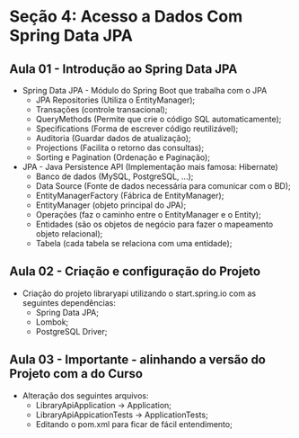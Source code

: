 # Seção 4: Acesso a Dados Com Spring Data JPA

## Aula 01 - Introdução ao Spring Data JPA
* Spring Data JPA - Módulo do Spring Boot que trabalha com o JPA
  - JPA Repositories (Utiliza o EntityManager);
  - Transações (controle transacional);
  - QueryMethods (Permite que crie o código SQL automaticamente);
  - Specifications (Forma de escrever código reutilizável);
  - Auditoria (Guardar dados de atualização);
  - Projections (Facilita o retorno das consultas);
  - Sorting e Pagination (Ordenação e Paginação);
* JPA - Java Persistence API (Implementação mais famosa: Hibernate)
  - Banco de dados (MySQL, PostgreSQL, ...);
  - Data Source (Fonte de dados necessária para comunicar com o BD);
  - EntityManagerFactory (Fábrica de EntityManager);
  - EntityManager (objeto principal do JPA);
  - Operações (faz o caminho entre o EntityManager e o Entity);
  - Entidades (são os objetos de negócio para fazer o mapeamento objeto relacional);
  - Tabela (cada tabela se relaciona com uma entidade);

## Aula 02 - Criação e configuração do Projeto
* Criação do projeto libraryapi utilizando o start.spring.io com as seguintes dependências:
  - Spring Data JPA;
  - Lombok;
  - PostgreSQL Driver;

## Aula 03 - Importante - alinhando a versão do Projeto com a do Curso
* Alteração dos seguintes arquivos:
  - LibraryApiApplication -> Application;
  - LibraryApiAppicationTests -> ApplicationTests;
  - Editando o pom.xml para ficar de fácil entendimento;